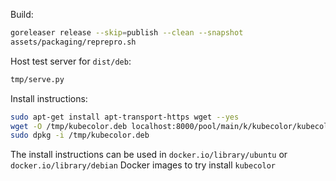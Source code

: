 Build:

```bash
goreleaser release --skip=publish --clean --snapshot
assets/packaging/reprepro.sh
```

Host test server for `dist/deb`:

```bash
tmp/serve.py
```

Install instructions:

```bash
sudo apt-get install apt-transport-https wget --yes
wget -O /tmp/kubecolor.deb localhost:8000/pool/main/k/kubecolor/kubecolor_0.5.0~SNAPSHOT-c14790a_$(dpkg --print-architecture).deb
sudo dpkg -i /tmp/kubecolor.deb
```

The install instructions can be used in `docker.io/library/ubuntu` or
`docker.io/library/debian` Docker images to try install `kubecolor`
